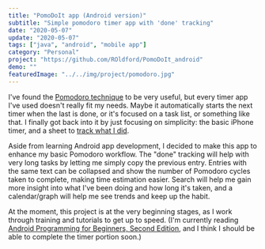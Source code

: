 ```yaml
---
title: "PomoDoIt app (Android version)"
subtitle: "Simple pomodoro timer app with 'done' tracking"
date: "2020-05-07"
update: "2020-05-07"
tags: ["java", "android", "mobile app"]
category: "Personal"
project: "https://github.com/ROldford/PomoDoIt_android"
demo: ""
featuredImage: "../../img/project/pomodoro.jpg"
---
```


I've found the [Pomodoro technique](https://en.wikipedia.org/wiki/Pomodoro_Technique) to be very useful, but every timer app I've used doesn't really fit my needs. Maybe it automatically starts the next timer when the last is done, or it's focused on a task list, or something like that. I finally got back into it by just focusing on simplicity: the basic iPhone timer, and a sheet to [track what I did](https://tinyurl.com/ybknxk4z).

Aside from learning Android app development, I decided to make this app to enhance my basic Pomodoro workflow. The "done" tracking will help with very long tasks by letting me simply copy the previous entry. Entries with the same text can be collapsed and show the number of Pomodoro cycles taken to complete, making time estimation easier. Search will help me gain more insight into what I've been doing and how long it's taken, and a calendar/graph will help me see trends and keep up the habit.

At the moment, this project is at the very beginning stages, as I work through training and tutorials to get up to speed. (I'm currently reading [Android Programming for Beginners, Second Edition](https://tinyurl.com/yd84flhz), and I think I should be able to complete the timer portion soon.)